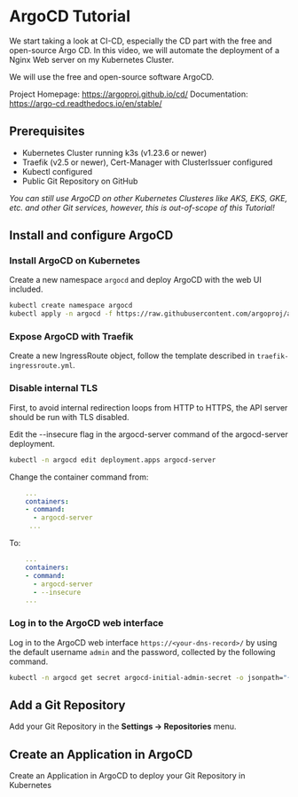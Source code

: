 # ArgoCD Tutorial
We start taking a look at CI-CD, especially the CD part with the free and open-source Argo CD. In this video, we will automate the deployment of a Nginx Web server on my Kubernetes Cluster. 

We will use the free and open-source software ArgoCD.

Project Homepage: https://argoproj.github.io/cd/
Documentation: https://argo-cd.readthedocs.io/en/stable/

## Prerequisites

- Kubernetes Cluster running k3s (v1.23.6 or newer)
- Traefik (v2.5 or newer), Cert-Manager with ClusterIssuer configured
- Kubectl configured
- Public Git Repository on GitHub

*You can still use ArgoCD on other Kubernetes Clusteres like AKS, EKS, GKE, etc. and other Git services, however, this is out-of-scope of this Tutorial!* 

## Install and configure ArgoCD

### Install ArgoCD on Kubernetes

Create a new namespace `argocd` and deploy ArgoCD with the web UI included.

```bash
kubectl create namespace argocd
kubectl apply -n argocd -f https://raw.githubusercontent.com/argoproj/argo-cd/stable/manifests/install.yaml
```

### Expose ArgoCD with Traefik

Create a new IngressRoute object, follow the template described in `traefik-ingressroute.yml`.

### Disable internal TLS

First, to avoid internal redirection loops from HTTP to HTTPS, the API server should be run with TLS disabled.

Edit the --insecure flag in the argocd-server command of the argocd-server deployment.

```bash
kubectl -n argocd edit deployment.apps argocd-server
```

Change the container command from:
```yml
    ...
    containers:
    - command:
      - argocd-server
     ...
```

To:
```yml
    ...
    containers:
    - command:
      - argocd-server
      - --insecure      
    ...
```

### Log in to the ArgoCD web interface

Log in to the ArgoCD web interface `https://<your-dns-record>/` by using the default username `admin` and the password, collected by the following command.

```bash
kubectl -n argocd get secret argocd-initial-admin-secret -o jsonpath="{.data.password}" | base64 -d
```

## Add a Git Repository

Add your Git Repository in the **Settings -> Repositories** menu.

## Create an Application in ArgoCD

Create an Application in ArgoCD to deploy your Git Repository in Kubernetes